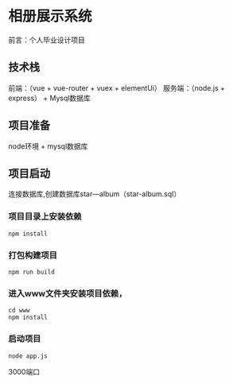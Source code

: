 # 相册展示系统
前言：个人毕业设计项目
## 技术栈
前端：（vue + vue-router + vuex + elementUi） 服务端：（node.js + express） + Mysql数据库

## 项目准备
node环境 + mysql数据库

## 项目启动
连接数据库,创建数据库star—album（star-album.sql）
### 项目目录上安装依赖
```
npm install
```
### 打包构建项目
```
npm run build
```
### 进入www文件夹安装项目依赖，
```
cd www
npm install
```
### 启动项目
```
node app.js
```
3000端口
